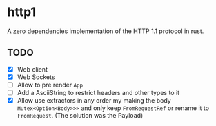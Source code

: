 # http1

A zero dependencies implementation of the HTTP 1.1 protocol in rust.

## TODO

- [x] Web client
- [x] Web Sockets
- [ ] Allow to pre render `App`
- [ ] Add a AsciiString to restrict headers and other types to it
- [x] Allow use extractors in any order my making the body `Mutex<Option<Body>>>` and only keep `FromRequestRef` or rename it to `FromRequest`. (The solution was the Payload)

